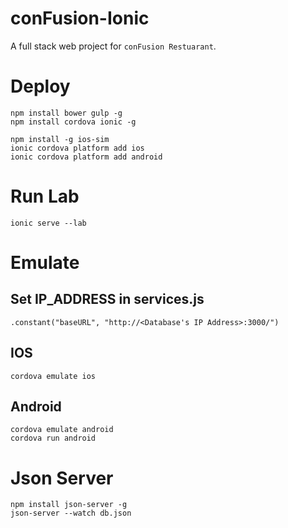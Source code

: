 # conFusion-Ionic
A full stack web project for `conFusion Restuarant`.

# Deploy

```
npm install bower gulp -g
npm install cordova ionic -g

npm install -g ios-sim
ionic cordova platform add ios
ionic cordova platform add android
```

# Run Lab

```
ionic serve --lab
```

# Emulate

## Set IP_ADDRESS in services.js
```
.constant("baseURL", "http://<Database's IP Address>:3000/")
```

## IOS

```
cordova emulate ios
```

## Android
```
cordova emulate android
cordova run android
```

# Json Server

```
npm install json-server -g
json-server --watch db.json
```
